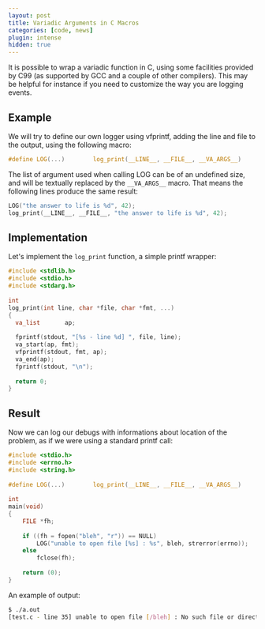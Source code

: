 ```yaml
---
layout: post
title: Variadic Arguments in C Macros
categories: [code, news]
plugin: intense
hidden: true
---
```


It is possible to wrap a variadic function in C, using some facilities
provided by C99 (as supported by GCC and a couple of other
compilers). This may be helpful for instance if you need to customize
the way you are logging events.

## Example

We will try to define our own logger using vfprintf, adding the line
and file to the output, using the following macro:

```c
#define LOG(...)        log_print(__LINE__, __FILE__, __VA_ARGS__)
```

The list of argument used when calling LOG can be of an undefined
size, and will be textually replaced by the `__VA_ARGS__` macro. That
means the following lines produce the same result:

```c
LOG("the answer to life is %d", 42);
log_print(__LINE__, __FILE__, "the answer to life is %d", 42);
```

## Implementation

Let's implement the `log_print` function, a simple printf wrapper:

```c
#include <stdlib.h>
#include <stdio.h>
#include <stdarg.h>
 
int
log_print(int line, char *file, char *fmt, ...)
{
  va_list       ap;
 
  fprintf(stdout, "[%s - line %d] ", file, line);
  va_start(ap, fmt);
  vfprintf(stdout, fmt, ap);
  va_end(ap);
  fprintf(stdout, "\n");
 
  return 0;
}
```

## Result

Now we can log our debugs with informations about location of the
problem, as if we were using a standard printf call:

```c
#include <stdio.h>
#include <errno.h>
#include <string.h>
 
#define LOG(...)        log_print(__LINE__, __FILE__, __VA_ARGS__)
 
int
main(void)
{
    FILE *fh;
 
    if ((fh = fopen("bleh", "r")) == NULL)
        LOG("unable to open file [%s] : %s", bleh, strerror(errno));
    else
        fclose(fh);
 
    return (0);
}
```

An example of output:

```bash
$ ./a.out 
[test.c - line 35] unable to open file [/bleh] : No such file or directory
```
